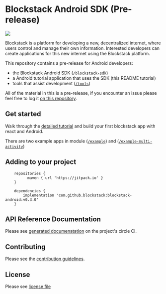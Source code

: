 # Blockstack Android SDK (Pre-release)

[![](https://jitpack.io/v/blockstack/blockstack-android.svg)](https://jitpack.io/#blockstack/blockstack-android)

Blockstack is a platform for developing a new, decentralized internet, where
users control and manage their own information. Interested developers can create
applications for this new internet using the Blockstack platform.

This repository contains a pre-release for Android developers:

- the Blockstack Android SDK ([`/blockstack-sdk`](blockstack-sdk/))
- a Android tutorial application that uses the SDK (this README tutorial)
- tools that assist development ([`/tools`](tools/))

All of the material in this is a pre-release, if you encounter an issue please
feel free to log it [on this
repository](https://github.com/blockstack/blockstack-android/issues).

## Get started
Walk through the [detailed tutorial](TUTORIAL.md) and build your first blockstack app with react and Android.

There are two example apps in module ([`/example`](examples/)) and ([`/example-multi-activity`](example-multi-activity/))

## Adding to your project
```
    repositories {
          maven { url 'https://jitpack.io' }
    }

    dependencies {
        implementation 'com.github.blockstack:blockstack-android:v0.3.0'
    }
```

## API Reference Documentation
Please see [generated documenatation](https://31-124568327-gh.circle-artifacts.com/0/javadoc/blockstack-sdk/index.html)
on the project's circle CI.

## Contributing
Please see the [contribution guidelines](CONTRIBUTING.md).

## License
Please see [license file](LICENSE)

